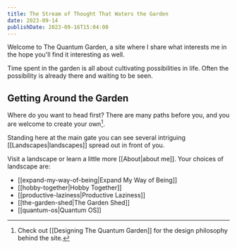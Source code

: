 ```yaml
---
title: The Stream of Thought That Waters the Garden
date: 2023-09-14
publishDate: 2023-09-16T15:04:00
---
```

Welcome to The Quantum Garden, a site where I share what interests me in the hope you'll find it interesting as well.

Time spent in the garden is all about cultivating possibilities in life. Often the possibility is already there and waiting to be seen.

## Getting Around the Garden
Where do you want to head first? There are many paths before you, and you are welcome to create your own[^1]. 

Standing here at the main gate you can see several intriguing [[Landscapes|landscapes]] spread out in front of you. 

Visit a landscape or learn a little more [[About|about me]]. Your choices of landscape are:

- [[expand-my-way-of-being|Expand My Way of Being]] 
- [[hobby-together|Hobby Together]] 
- [[productive-laziness|Productive Laziness]] 
- [[the-garden-shed|The Garden Shed]] 
- [[quantum-os|Quantum OS]]

[^1]: Check out [[Designing The Quantum Garden]] for the design philosophy behind the site.